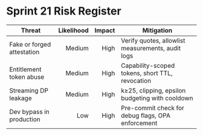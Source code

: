 # Sprint 21 Risk Register

| Threat | Likelihood | Impact | Mitigation |
|-------|-----------:|------:|-----------|
| Fake or forged attestation | Medium | High | Verify quotes, allowlist measurements, audit logs |
| Entitlement token abuse | Medium | High | Capability-scoped tokens, short TTL, revocation |
| Streaming DP leakage | Medium | High | k≥25, clipping, epsilon budgeting with cooldown |
| Dev bypass in production | Low | High | Pre-commit check for debug flags, OPA enforcement |
